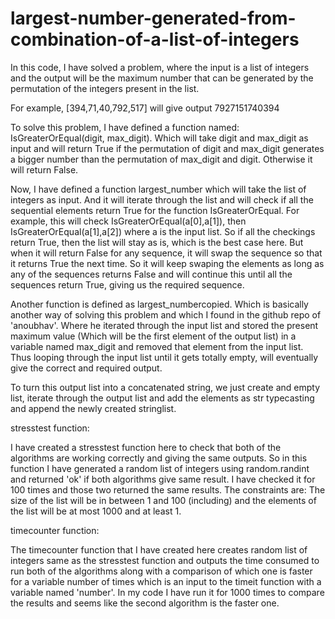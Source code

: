# largest-number-generated-from-combination-of-a-list-of-integers

In this code, I have solved a problem, where the input is a list of integers and the output will be the maximum number that can be generated by the permutation of the integers present in the list.

For example, [394,71,40,792,517] will give output 7927151740394 

To solve this problem, I have defined a function named: IsGreaterOrEqual(digit, max_digit). Which will take digit and max_digit as input and will return True if the permutation of digit and max_digit generates a bigger number than the permutation of max_digit and digit. Otherwise it will return False.

Now, I have defined a function largest_number which will take the list of integers as input. And it will iterate through the list and will check if all the sequential elements return True for the function IsGreaterOrEqual. For example, this will check IsGreaterOrEqual(a[0],a[1]), then IsGreaterOrEqual(a[1],a[2]) where a is the input list.
So if all the checkings return True, then the list will stay as is, which is the best case here. But when it will return False for any sequence, it will swap the sequence so that it returns True the next time. So it will keep swaping the elements as long as any of the sequences returns False and will continue this until all the sequences return True, giving us the required sequence.

Another function is defined as largest_numbercopied. Which is basically another way of solving this problem and which I found in the github repo of 'anoubhav'. Where he iterated through the input list and stored the present maximum value (Which will be the first element of the output list) in a variable named max_digit and removed that element from the input list. Thus looping through the input list until it gets totally empty, will eventually give the correct and required output.

To turn this output list into a concatenated string, we just create and empty list, iterate through the output list and add the elements as str typecasting and append the newly created stringlist.

stresstest function:

I have created a stresstest function here to check that both of the algorithms are working correctly and giving the same outputs. So in this function I have generated a random list of integers using random.randint and returned 'ok' if both algorithms give same result. I have checked it for 100 times and those two returned the same results. The constraints are: The size of the list will be in between 1 and 100 (including) and the elements of the list will be at most 1000 and at least 1.

timecounter function:

The timecounter function that I have created here creates random list of integers same as the stresstest function and outputs the time consumed to run both of the algorithms along with a comparison of which one is faster for a variable number of times which is an input to the timeit function with a variable named 'number'. In my code I have run it for 1000 times to compare the results and seems like the second algorithm is the faster one.
